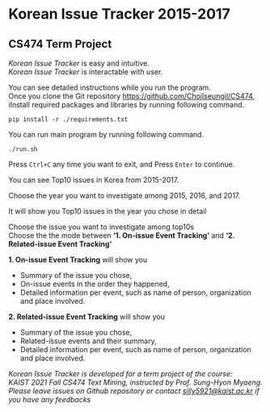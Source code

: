 # Korean Issue Tracker 2015-2017
## CS474 Term Project

*Korean Issue Tracker* is easy and intuitive.\
*Korean Issue Tracker* is interactable with user.

You can see detailed instructions while you run the program.\
Once you clone the Git repository https://github.com/ChoiIseungil/CS474, \
iInstall required packages and libraries by running following command.

```
pip install -r ./requirements.txt
```

You can run main program by running following command.
```
./run.sh
```
Press `Ctrl+C` any time you want to exit, and Press `Enter` to continue.

You can see Top10 issues in Korea from 2015-2017.

Choose the year you want to investigate among 2015, 2016, and 2017.

It will show you Top10 issues in the year you chose in detail

Choose the issue you want to investigate among top10s\
Choose the the mode between **‘1. On-issue Event Tracking’** and **‘2. Related-issue Event Tracking’**

**1. On-issue Event Tracking** will show you 
- Summary of the issue you chose,
- On-issue events in the order they happened, 
- Detailed information per event, such as name of person, organization and place involved.

**2. Related-issue Event Tracking** will show you 
- Summary of the issue you chose, 
- Related-issue events and their summary, 
- Detailed information per event, such as name of person, organization and place involved.


*Korean Issue Tracker is developed for a term project of the course:* \
*KAIST 2021 Fall CS474 Text Mining, instructed by Prof. Sung-Hyon Myaeng.*\
*Please leave issues on Github repository or contact silly5921@kaist.ac.kr if you have any feedbacks* 
